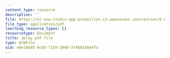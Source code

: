 ```yaml
---
content_type: resource
description: ''
file: https://ol-ocw-studio-app-production.s3.amazonaws.com/courses/8-01sc-classical-mechanics-fall-2016/e8e1bb954c9371b939405f4b0148e4fa_reUjl788R9Q.pdf
file_type: application/pdf
learning_resource_types: []
resourcetype: Document
title: 3play pdf file
type: OCWFile
uid: e8e1bb95-4c93-71b9-3940-5f4b0148e4fa
---
```

